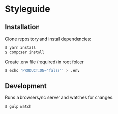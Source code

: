 # Styleguide

## Installation

Clone repository and install dependencies:

```sh
$ yarn install
$ composer install
```

Create .env file (required) in root folder
```sh
$ echo 'PRODUCTION="false"' > .env
```

## Development

Runs a browsersync server and watches for changes.

```sh
$ gulp watch
```
